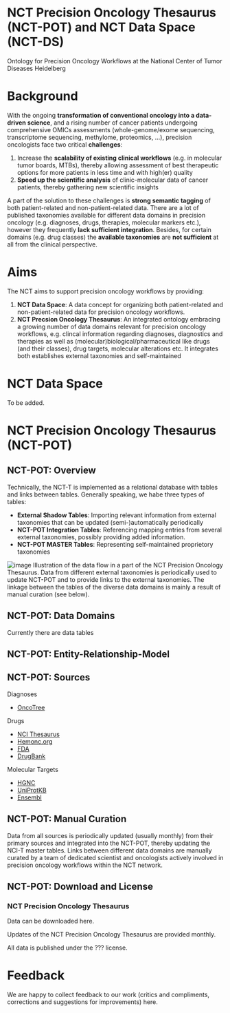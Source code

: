 # NCT Precision Oncology Thesaurus (NCT-POT) and NCT Data Space (NCT-DS)
Ontology for Precision Oncology Workflows at the National Center of Tumor Diseases Heidelberg

# Background
With the ongoing **transformation of conventional oncology into a data-driven science**, and a rising number of cancer patients undergoing comprehensive OMICs assessments (whole-genome/exome sequencing, transcriptome sequencing, methylome, proteomics, ...), precision oncologists face two critical **challenges**:
  
1. Increase the **scalability of existing clinical workflows** (e.g. in molecular tumor boards, MTBs), thereby allowing assessment of best therapeutic options for more patients in less time and with high(er) quality
2. **Speed up the scientific analysis** of clinic-molecular data of cancer patients, thereby gathering new scientific insights

A part of the solution to these challenges is **strong semantic tagging** of both patient-related and non-patient-related data. There are a lot of published taxonomies available for different data domains in precision oncology (e.g. diagnoses, drugs, therapies, molecular markers etc.), however they frequently **lack sufficient integration**. Besides, for certain domains (e.g. drug classes) the **available taxonomies** are **not sufficient** at all from the clinical perspective.

# Aims
The NCT aims to support precision oncology workflows by providing: 
1. **NCT Data Space**: A data concept for organizing both patient-related and non-patient-related data for precision oncology workflows. 
2. **NCT Precsion Oncology Thesaurus**: An integrated ontology embracing a growing number of data domains relevant for precision oncology workflows, e.g. clincal information regarding diagnoses, diagnostics and therapies as well as (molecular)biological/pharmaceutical like drugs (and their classes), drug targets, molecular alterations etc. It integrates both establishes external taxonomies and self-maintained 

# NCT Data Space
To be added.

# NCT Precision Oncology Thesaurus (NCT-POT)
## NCT-POT: Overview
Technically, the NCT-T is implemented as a relational database with tables and links between tables. Generally speaking, we habe three types of tables:
- **External Shadow Tables**: Importing relevant information from external taxonomies that can be updated (semi-)automatically periodically
- **NCT-POT Integration Tables**: Referencing mapping entries from several external taxonomies, possibly providing added information. 
- **NCT-POT MASTER Tables**: Representing self-maintained proprietory taxonomies

![image](https://user-images.githubusercontent.com/5072766/171009917-7a33f2c2-4738-4cbf-8b61-98993fe50034.png)
Illustration of the data flow in a part of the NCT Precision Oncology Thesaurus. Data from different external taxonomies is periodically used to update NCT-POT and to provide links to the external taxonomies. The linkage between the tables of the diverse data domains is mainly a result of manual curation (see below).

## NCT-POT: Data Domains
Currently there are data tables 

## NCT-POT: Entity-Relationship-Model



## NCT-POT: Sources
Diagnoses
- [OncoTree](http://oncotree.mskcc.org)

Drugs
- [NCI Thesaurus](https://ncithesaurus.nci.nih.gov/)
- [Hemonc.org](https://hemonc.org/)
- [FDA](https://www.accessdata.fda.gov/scripts/cder/daf/)
- [DrugBank](https://go.drugbank.com/)

Molecular Targets
- [HGNC](https://www.genenames.org/)
- [UniProtKB](https://www.uniprot.org/)
- [Ensembl](http://www.ensembl.org)

## NCT-POT: Manual Curation
Data from all sources is periodically updated (usually monthly) from their primary sources and integrated into the NCT-POT, thereby updating the NCI-T master tables. Links between different data domains are manually curated by a team of dedicated scientist and oncologists actively involved in precision oncology workflows within the NCT network.

## NCT-POT: Download and License
### NCT Precision Oncology Thesaurus
Data can be downloaded here.  

Updates of the NCT Precision Oncology Thesaurus are provided monthly.

All data is published under the ??? license.

# Feedback
We are happy to collect feedback to our work (critics and compliments, corrections and suggestions for improvements) here.
